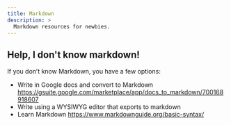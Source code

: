 ```yaml
---
title: Markdown
description: >
  Markdown resources for newbies.
---
```


## Help, I don't know markdown!

If you don’t know Markdown, you have a few options:

* Write in Google docs and convert to Markdown
https://gsuite.google.com/marketplace/app/docs_to_markdown/700168918607
* Write using a WYSIWYG editor that exports to markdown
* Learn Markdown https://www.markdownguide.org/basic-syntax/







